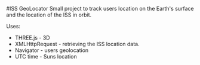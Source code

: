 #ISS GeoLocator
Small project to track users location on the Earth's surface and the location of the ISS in orbit.

Uses:

-   THREE.js - 3D
-   XMLHttpRequest - retrieving the ISS location data.
-   Navigator - users geolocation
-   UTC time - Suns location
